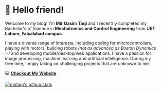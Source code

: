# 👋 Hello friend!

Welcome to my blog! I'm **Mir Qasim Taqi** and I recentrly completed my Bachelor's of Science in **Mechatronics and Control Engineering** from **UET Lahore, Faisalabad campus**.

I have a diverse range of interests, including coding for mircrocontrollers, playing with motors, building robots *(not as advanced as Boston Dynamics :-)* and developing mobile/desktop/web applications. I have a passion for image processing, machine learning and artificial intelligence. During my free time, I enjoy taking on challenging projects that are unknown to me.


💻 **[Checkout My Website](https://mirtaqi.netlify.app)**

[![mirtaqi's github stats](https://github-readme-stats.vercel.app/api?username=mirtaqi07&count_private=true&show_icons=true&theme=transparent&hide=contribs,issues)](https://github.com/anuraghazra/github-readme-stats)

